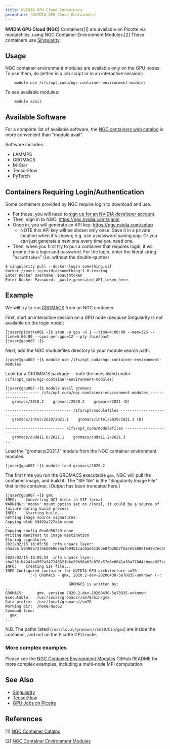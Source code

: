 ```yaml
---
title: NVIDIA GPU Cloud Containers
permalink: /NVIDIA_GPU_Cloud_Containers/
---
```


**NVIDIA GPU Cloud (NGC)** Containers[1] are available on Picotte via
modulefiles, using NGC Container Environment Modules.[2] These
containers use [Singularity](/Singularity "wikilink").

Usage
-----

NGC container environment modules are available only on the GPU nodes.
To use them, do (either in a job script or in an interactive session):

`    module use /ifs/opt_cuda/ngc-container-environment-modules`

To see available modules:

`    module avail`

Available Software
------------------

For a complete list of available software, the [NGC containers web catalog](https://catalog.ngc.nvidia.com/containers) is more convenient
than "module avail".

Software includes:

-   LAMMPS
-   GROMACS
-   M-Star
-   TensorFlow
-   PyTorch

Containers Requiring Login/Authentication
-----------------------------------------

Some containers provided by NGC require login to download and use.

-   For those, you will need to [sign up for an NVIDIA developer account](https://developer.nvidia.com/developer-program).
-   Then, sign in to NGC: <https://ngc.nvidia.com/signin>
-   Once in, you will generate an API key:
    <https://ngc.nvidia.com/setup>
    -   NOTE this API key will be shown only once. Save it in a private
        location when it's shown; e.g. use a password saving app. Or you
        can just generate a new one every time you need one.
-   Then, when you first try to pull a container that requires login, it
    will prompt for a login and password. For the login, enter the
    literal string "`$oauthtoken`" (i.e. without the double-quotes)

``` text
$ singularity pull --docker-login something.sif docker://nvcr.io/nvidia/something:1.0-testing
Enter Docker Username: $oauthtoken
Enter Docker Password: _paste_generated_API_token_here_
```

Example
-------

We will try to run [GROMACS](/GROMACS "wikilink") from an NGC container.

First, start an interactive session on a GPU node (because Singularity
is not available on the login node):

``` text
[juser@picotte001 ~]$ srun -p gpu -G 1 --time=4:00:00 --mem=32G --time=6:00:00 --cpus-per-gpu=12 --pty /bin/bash
[juser@gpu007 ~]$
```

Next, add the NGC modulefiles directory to your module search path:

``` text
[juser@gpu007 ~]$ module use /ifs/opt_cuda/ngc-container-environment-modules
```

Look for a GROMACS package -- note the ones listed under
`/ifs/opt_cuda/ngc-container-environment-modules`:

``` text
[juser@gpu007 ~]$ module avail gromacs
--------------- /ifs/opt_cuda/ngc-container-environment-modules ----------------
   gromacs/2018.2    gromacs/2020.2    gromacs/2021 (D)

----------------------------- /ifs/opt/modulefiles -----------------------------
   gromacs/intel/2020/2021.1    gromacs/intel/2020/2021.3 (D)

-------------------------- /ifs/opt_cuda/modulefiles ---------------------------
   gromacs/cuda11.0/2021.1    gromacs/cuda11.2/2021.3
...
```

Load the "gromacs/2021.1" module from the NGC container environment
modules:

``` text
[juser@gpu007 ~]$ module load gromacs/2020.2
```

The first time you run the GROMACS executable `gmx`, NGC will pull the
container image, and build it. The "SIF file" is the "Singularity Image
File" that is the container. (Output has been truncated here.)

``` text
[juser@gpu007 ~]$ gmx
INFO:    Converting OCI blobs to SIF format
WARNING: 'nodev' mount option set on /local, it could be a source of failure during build process
INFO:    Starting build...
Getting image source signatures
Copying blob 59492a727a6b done
...
Copying config 0ea6d50249 done
Writing manifest to image destination
Storing signatures
2022/02/15 16:05:50  info unpack layer: sha256:59492a727a6b06967eafb9451cacbaddc36be8fb26b7fda7e5a80efe42d7ecb9
...
2022/02/15 16:05:54  info unpack layer: sha256:b4241e4957a347245621b6e39b90a63c070e57e6e8641af8a778d4cbeea027ca
INFO:    Creating SIF file...
INFO Configured container for NVIDIA GPU architecture sm70
           :-) GROMACS - gmx, 2020.2-dev-20200430-5e78835-unknown (-:

                            GROMACS is written by:
...
GROMACS:      gmx, version 2020.2-dev-20200430-5e78835-unknown
Executable:   /usr/local/gromacs//sm70/bin/gmx
Data prefix:  /usr/local/gromacs//sm70
Working dir:  /home/dwc62
Command line:
  gmx
...
```

N.B. The paths listed (`/usr/local/gromacs//sm70/bin/gmx`) are inside
the container, and not on the Picotte GPU node.

### More complex examples

Please see the [NGC Container Environment Modules](https://github.com/NVIDIA/ngc-container-environment-modules)
GitHub README for more complex examples, including a multi-node MPI
computation.

See Also
--------

-   [Singularity](/Singularity "wikilink")
-   [TensorFlow](/TensorFlow "wikilink")
-   [GPU Jobs on Picotte](/GPU_Jobs_on_Picotte "wikilink")

References
----------

<references />

[1] [NGC Container Catalog](https://catalog.ngc.nvidia.com/containers)

[2] [NGC Container Environment Modules](https://github.com/NVIDIA/ngc-container-environment-modules)